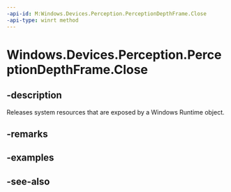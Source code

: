 ----api-id: M:Windows.Devices.Perception.PerceptionDepthFrame.Close
-api-type: winrt method
---<!-- Method syntaxpublic void Close()--># Windows.Devices.Perception.PerceptionDepthFrame.Close## -descriptionReleases system resources that are exposed by a Windows Runtime object.## -remarks## -examples## -see-also